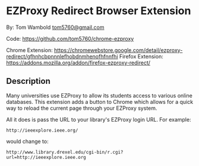 EZProxy Redirect Browser Extension
==================================

By: Tom Wambold <tom5760@gmail.com>

Code: https://github.com/tom5760/chrome-ezproxy

Chrome Extension: https://chromewebstore.google.com/detail/ezproxy-redirect/gfhnhcbpnnnlefhobdnmhenofhfnnfhi
Firefox Extension: https://addons.mozilla.org/addon/firefox-ezproxy-redirect/

Description
-----------

Many universities use EZProxy to allow its students access to various online
databases.  This extension adds a button to Chrome which allows for a quick way
to reload the current page through your EZProxy system.

All it does is pass the URL to your library's EZProxy login URL.  For example:

    http://ieeexplore.ieee.org/

would change to:

    http://www.library.drexel.edu/cgi-bin/r.cgi?url=http://ieeexplore.ieee.org
